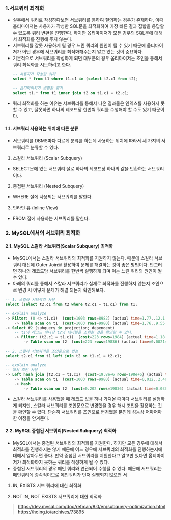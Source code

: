 ### 1.서브쿼리 최적화
- 실무에서 쿼리르 작성하다보면 서브쿼리를 통하여 질의하는 경우가 존재하다. 이때 옵티마이저는 사용자가 작성한 SQL문을 최적화하여 가장 빠른 결과 집합을 응답할 수 있도록 쿼리 변환을 진행한다. 하지만 옵티마이저가 모든 경우의 SQL문에 대해서 최적화를 진행해 주지 않는다.
- 서브쿼리를 잘못 사용하게 될 경우 느린 쿼리의 원인이 될 수 있기 때문에 옵티마이저가 어떤 경우에 서브쿼리를 최적화해주는지 알고 있는 것이 중요하다.
- 기본적으로 서브쿼리를 작성하게 되면 대부분의 경우 옵티마이저는 조인을 통해서 쿼리 최적화를 시도하려고 한다.
    ```sql
    -- 사용자가 작성한 쿼리
    select * from t1 where t1.c1 in (select t2.c1 from t2);

    -- 옵티마이저가 변환한 쿼리
    select t1.* from t1 inner join t2 on t1.c1 = t2.c1;
    ```
- 쿼리 최적화를 하는 이유는 서브쿼리를 통해서 나온 결과물은 인덱스를 사용하지 못할 수 있고, 잘못하면 하나의 레코드당 한번씩 쿼리를 수행해야 할 수도 있기 때문이다.

#### 1.1. 서브쿼리 사용하는 위치에 따른 분류
- 서브쿼리를 DBMS마다 다르게 분류를 하는데 사용하는 위치에 따라서 세 가지의 서브쿼리로 분류할 수 있다.

1. 스칼라 서브쿼리 (Scalar Subquery)
- SELECT문에 있는 서브쿼리 절로 하나의 레코드당 하나의 값을 반환하는 서브쿼리이다.
2. 중첩된 서브쿼리 (Nested Subquery)
- WHERE 절에 사용되는 서브쿼리를 말한다.
3. 인라인 뷰 (Inline View)
- FROM 절에 사용하는 서브쿼리를 말한다.


### 2. MySQL에서의 서브쿼리 최적화

#### 2.1. MySQL 스칼라 서브쿼리(Scalar Subquery) 최적화
- MySQL에서는 스칼라 서브쿼리의 최적화를 지원하지 않는다. 때문에 스칼라 서브쿼리 대신에 Outer Join을 활용하여 문제를 해결하는 것이 좋은 방법이다. 안그러면 하나의 레코드당 서브쿼리를 한번씩 실행하게 되며 이는 느린 쿼리의 원인이 될 수 있다.
- 아래의 쿼리를 통해서 스칼라 서브쿼리가 실제로 최적화를 진행하지 않는지 조인으로 변경 시 어떻게 문제가 해결 되는지 확인해보자.
```sql
-- 1. 스칼라 서브쿼리 사용
select (select t2.c1 from t2 where t2.c1 = t1.c1) from t1;

-- explain analyze
-> Filter: (0 <> t1.c1)  (cost=1003 rows=8982) (actual time=1.77..12.1 rows=10000 loops=1)
    -> Table scan on t1  (cost=1003 rows=9980) (actual time=1.76..9.55 rows=10000 loops=1)
-> Select #2 (subquery in projection; dependent)
    -- t1의 레코드 하나당 t2의 테이블을 조회한 것을 확인할 수 있다. 
    -> Filter: (t2.c1 = t1.c1)  (cost=223 rows=1984) (actual time=1.18..4.69 rows=1 loops=10000)
        -> Table scan on t2  (cost=223 rows=19836) (actual time=0.00214..3.97 rows=20000 loops=10000)

-- 2. 스칼라 서브쿼리를 조인문으로 변경
select t2.c1 from t1 left join t2 on t1.c1 = t2.c1;

-- explain analyze
-- 해시 조인 사용
-> Left hash join (t2.c1 = t1.c1)  (cost=19.8e+6 rows=198e+6) (actual time=8.78..15.5 rows=10000 loops=1)
    -> Table scan on t1  (cost=1003 rows=9980) (actual time=0.012..2.46 rows=10000 loops=1)
    -> Hash
        -> Table scan on t2  (cost=0.202 rows=19836) (actual time=0.0364..4.57 rows=20000 loops=1)
```
- 스칼라 서브쿼리를 사용했을 때 레코드 값을 하나 가져올 때마다 서브쿼리를 실행하게 되지만, 스칼라 서브쿼리를 조인문으로 변경했을 경우 해시 조인을 활용하는 것을 확인할 수 있다. 단순히 서브쿼리를 조인으로 변경했을 뿐인데 성능상 어마어마한 이점을 안겨준다.

#### 2.2. MySQL 중첩된 서브쿼리(Nested Subquery) 최적화 
- MySQL에서는 중첩된 서브쿼리의 최적화를 지원한다. 하지만 모든 경우에 대해서 최적화를 진행하지는 않기 때문에 어느 경우에 서브쿼리의 최적화를 진행하는지에 대해서 알아두면 좋다. 만약 중첩된 서브쿼리를 지원한다고 알고만 있다면 옵티마이저가 최적화하지 못하는 쿼리를 작성하게 될 수 있다.
- 중첩된 서브쿼리의 경우 메인 쿼리와 연관되어 수행될 수 있다. 때문에 서브쿼리는 메인쿼리에 종속적이므로 메인쿼리가 먼저 실행되지 않으면 서
1. IN, EXISTS 서브 쿼리에 대한 최적화

2. NOT IN, NOT EXISTS 서브쿼리에 대한 최적화

> https://dev.mysql.com/doc/refman/8.0/en/subquery-optimization.html <br/>
> https://hoing.io/archives/73895